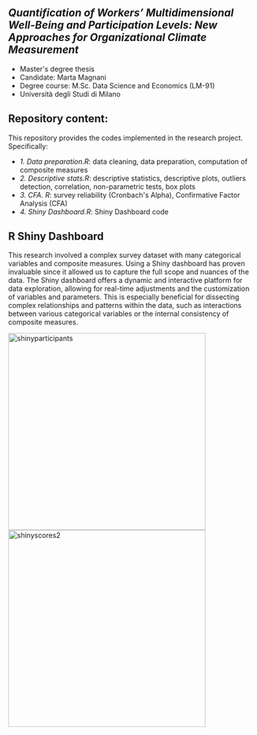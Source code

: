 _Quantification of Workers’ Multidimensional Well-Being and Participation Levels: New Approaches for Organizational Climate Measurement_
------------
* Master's degree thesis
* Candidate: Marta Magnani
* Degree course: M.Sc. Data Science and Economics (LM-91)
* Università degli Studi di Milano

## Repository content:
This repository provides the codes implemented in the research project. Specifically:
- _1. Data preparation.R_: data cleaning, data preparation, computation of composite measures
- _2. Descriptive stats.R_: descriptive statistics, descriptive plots, outliers detection, correlation, non-parametric tests, box plots
- _3. CFA. R_: survey reliability (Cronbach's Alpha), Confirmative Factor Analysis (CFA)
- _4. Shiny Dashboard.R_: Shiny Dashboard code

## R Shiny Dashboard
This research involved a complex survey dataset with many categorical variables and composite measures. Using a Shiny dashboard has proven invaluable since it allowed us to capture the full scope and nuances of the data. The Shiny dashboard offers a dynamic and interactive platform for data exploration, allowing for real-time adjustments and the customization of variables and parameters. This is especially beneficial for dissecting complex relationships and patterns within the data, such as interactions between various categorical variables or the internal consistency of composite measures. 

<img width="400" alt="shinyparticipants" src="https://github.com/mmartamagna/Master_Degree_Thesis/assets/87983033/5d0746a7-6327-4a96-9a50-f94736239399"> <img width="400" alt="shinyscores2" src="https://github.com/mmartamagna/Master_Degree_Thesis/assets/87983033/81f74d9b-7916-4f17-9773-f56609248234">


